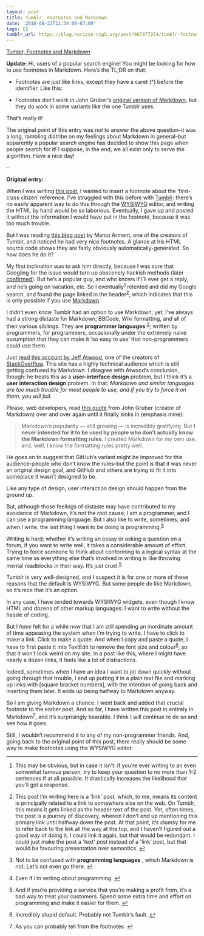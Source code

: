 ```yaml
---
layout: post
title: Tumblr, Footnotes and Markdown
date: '2010-08-21T11:34:00-07:00'
tags: []
tumblr_url: https://blog.horizon-nigh.org/post/987877254/tumblr-footnotes-and-markdown
---
```

[Tumblr, Footnotes and Markdown](http://blog.devin.reams.me/post/654804433/add-foonote-to-tumblr-blog)  

**Update:** Hi, users of a popular search engine! You might be looking for how to use footnotes in Markdown. Here’s the TL;DR on that:

- Footnotes are just like links, except they have a caret (^) before the identifier. Like this:

- Footnotes don’t work in John Gruber’s [original version of Markdown](http://daringfireball.net/projects/markdown/syntax), but they do work in some variants like the one Tumblr uses.

That’s really it!

The original point of this entry was _not_ to answer the above question–it was a long, rambling diatribe on my feelings about Markdown in general–but apparently a popular search engine has decided to show this page when people search for it! I suppose, in the end, we all exist only to serve the algorithm. Have a nice day!

–

**Original entry:**

When I was writing [this post](http://tlog.horizon-nigh.org/2010/08/17/james-goslings-interesting-aside.html), I wanted to insert a footnote about the ‘first-class citizen’ reference. I’ve struggled with this before with [Tumblr](http://www.tumblr.com): there’s no easily apparent way to do this through the [WYSIWYG](http://en.wikipedia.org/wiki/WYSIWYG) editor, and writing the HTML by hand would be so laborious. Eventually, I gave up and posted it without the information I would have put in the footnote, because it was too much trouble.

But I was reading [this blog post](http://www.marco.org/985141775) by Marco Arment, one of the creators of Tumblr, and noticed he had very nice footnotes. A glance at his HTML source code shows they are fairly obviously automatically-generated. So how does he do it?

My first inclination was to ask him directly, because I was sure that Googling for the issue would turn up obscenely hackish methods (later [confirmed](http://jasonwyatt.tumblr.com/post/212507536/footnotes-js-automatic-footnote-creator)). But he’s a popular guy, and who knows if I’ll ever get a reply, and he’s going on vacation, etc. So I eventually<sup id="fnref:1"><a href="#fn:1" class="footnote-ref" role="doc-noteref">1</a></sup> relented and did my Google search, and found the page linked in the header<sup id="fnref:2"><a href="#fn:2" class="footnote-ref" role="doc-noteref">2</a></sup>, which indicates that this is only possible if you use [Markdown](http://daringfireball.net/projects/markdown/).

I didn’t even know Tumblr had an option to use Markdown; yet, I’ve always had a strong distaste for Markdown, BBCode, Wiki formatting, and all of their various siblings. They are **programmer languages** <sup id="fnref:3"><a href="#fn:3" class="footnote-ref" role="doc-noteref">3</a></sup>; written by programmers, for programmers, occasionally under the extremely naive assumption that they can make it 'so easy to use’ that non-programmers could use them.

Just [read this account by Jeff Atwood](http://www.codinghorror.com/blog/2009/10/treating-user-myopia.html), one of the creators of [StackOverflow](http://www.stackoverflow.com). This site has a highly technical audience which is still getting confused by Markdown. I disagree with Atwood’s conclusion, though: he treats this as a **user-interface design** problem, but I think it’s a **user interaction design** problem. In that: _Markdown and similar languages are too much trouble for most people to use, and if you try to force it on them, you will fail._

Please, web developers, read [this quote](http://daringfireball.net/linked/2009/10/23/github-flavored-markdown) from John Gruber (creator of Markdown) over and over again until it finally sinks in (emphasis mine):

> Markdown’s popularity — still growing — is incredibly gratifying. But **I never intended for it to be used by people who don’t actually know the Markdown formatting rules**. I created Markdown for my own use, and, well, I know the formatting rules pretty well.

He goes on to suggest that GitHub’s variant might be improved for this audience–people who don’t know the rules–but the point is that it was never an original design goal, and GitHub and others are trying to fit it into someplace it wasn’t designed to be.

Like any type of design, user interaction design should happen from the ground up.

But, although those feelings of distaste may have contributed to my avoidance of Markdown, it’s not the root cause; I am a programmer, and I can use a programming language. But I also like to write, sometimes, and when I write, the last thing I want to be doing is programming.<sup id="fnref:4"><a href="#fn:4" class="footnote-ref" role="doc-noteref">4</a></sup>

Writing is hard; whether it’s writing an essay or asking a question on a forum, if you want to write well, it takes a considerable amount of effort. Trying to force someone to think about conforming to a logical syntax at the same time as everything else that’s involved in writing is like throwing mental roadblocks in their way. It’s just cruel.<sup id="fnref:5"><a href="#fn:5" class="footnote-ref" role="doc-noteref">5</a></sup>

Tumblr is very well-designed, and I suspect it is for one or more of these reasons that the default is WYSIWYG. But some people do like Markdown, so it’s nice that it’s an option.

In any case, I have tended towards WYSIWYG widgets, even though I know HTML and dozens of other markup languages: I want to write without the hassle of coding.

But I _have_ felt for a while now that I am still spending an inordinate amount of time appeasing the system when I’m trying to write. I have to click to make a link. Click to make a quote. And when I copy and paste a quote, I have to first paste it into TextEdit to remove the font size and colour<sup id="fnref:6"><a href="#fn:6" class="footnote-ref" role="doc-noteref">6</a></sup>, so that it won’t look weird on my site. In a post like this, where I might have nearly a dozen links, it feels like a lot of distractions.

Indeed, sometimes when I have an idea I want to jot down quickly without going through that trouble, I end up putting it in a plain text file and marking up links with [square bracket numbers], with the intention of going back and inserting them later. It ends up being halfway to Markdown anyway.

So I am giving Markdown a chance. I went back and added that crucial footnote to the earlier post. And so far, I have written this post in entirely in Markdown<sup id="fnref:7"><a href="#fn:7" class="footnote-ref" role="doc-noteref">7</a></sup>, and it’s surprisingly bearable. I think I will continue to do so and see how it goes.

Still, I wouldn’t recommend it to any of my non-programmer friends. And, going back to the original point of this post, there really should be some way to make footnotes using the WYSIWYG editor.

* * *

1. This may be obvious, but in case it isn’t: if you’re ever writing to an even somewhat famous person, try to keep your question to no more than 1-2 sentences if at all possible. It drastically increases the likelihood that you’ll get a response.

2. This post I’m writing here is a 'link’ post, which, to me, means its content is principally related to a link to somewhere else on the web. On Tumblr, this means it gets linked as the header text of the post. Yet, often times, the post is a journey of discovery, wherein I don’t end up mentioning this primary link until halfway down the post. At that point, it’s clumsy for me to refer back to the link all the way at the top, and I haven’t figured out a good way of doing it. I could link it again, but that would be redundant. I could just make the post a 'text’ post instead of a 'link’ post, but that would be favouring presentation over semantics.&nbsp;[↩︎](#fnref:2)

3. Not to be confused with **programming languages** , which Markdown is not. Let’s not even go there.&nbsp;[↩︎](#fnref:3)

4. Even if I’m writing _about_ programming.&nbsp;[↩︎](#fnref:4)

5. And if you’re providing a service that you’re making a profit from, it’s a bad way to treat your customers. Spend some extra time and effort on programming and make it easier for them.&nbsp;[↩︎](#fnref:5)

6. Incredibly stupid default. Probably not Tumblr’s fault.&nbsp;[↩︎](#fnref:6)

7. As you can probably tell from the footnotes.&nbsp;[↩︎](#fnref:7)

